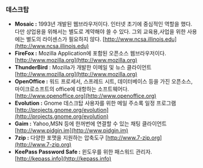 ### 데스크탑

* **Mosaic :** 1993년 개발된 웹브라우저이다. 인터넷 초기에 중심적인 역할을 했다. 다만 상업용을 위해서는 별도로 계약해야 쓸 수 있다. 그외 교육용,사업을 위한 사용에는 별도의 라이센스가 필요하지 않다. [http://www.ncsa.illinois.edu](http://www.ncsa.illinois.edu)
* **FireFox :** Mozilla Application에 포함된 오픈소스 웹브라우저이다. [http://www.mozilla.org](http://www.mozilla.org)
* **ThunderBird** : Mozilla가 개발한 이메일 및 뉴스 클라이언트 [http://www.mozilla.org](http://www.mozilla.org)
* **OpenOffice :** 워드 프로세서, 스프레드 시트, 데이터베이스 등을 가진 오픈소스, 마이크로소프트의 office에 대항하는 소프트웨어다. [http://www.openoffice.org](http://www.openoffice.org)
* **Evolution :** Gnome 데스크탑 사용자를 위한 메일 주소록 일정 프로그램 [http://projects.gnome.org/evolution](http://projects.gnome.org/evolution)
* **Gaim :** Yahoo,MSN 등에 한꺼번에 연결할 수 있는 채팅 클라이언트 [http://www.pidgin.im](http://www.pidgin.im)
* **7zip :** 다양한 포맷을 지원하는 압축도구 [http://www.7-zip.org](http://www.7-zip.org)
* **KeePass Password Safe :** 윈도우를 위한 패스워드 관리자. [http://kepass.info](http://kepass.info)



